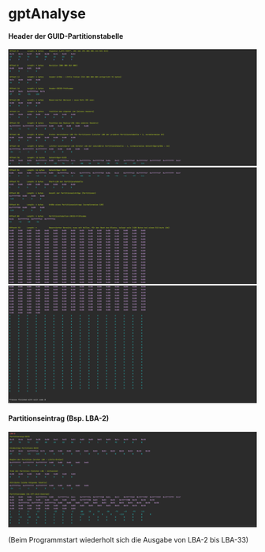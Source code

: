 # gptAnalyse

#### Header der GUID-Partitionstabelle

![output-1.png](output1.png)
![output-2.png](output2.png)
![output-3.png](output3.png)

#### Partitionseintrag (Bsp. LBA-2)

![output-4.png](output4.png)

(Beim Programmstart wiederholt sich die Ausgabe von LBA-2 bis LBA-33)